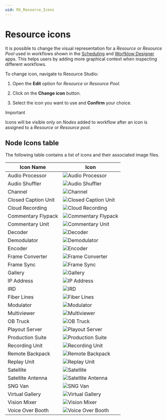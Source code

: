 ```yaml
---
uid: RS_Resource_Icons
---
```


# Resource icons

It is possible to change the visual representation for a *Resource* or *Resource Pool* used in workflows shown in the [Scheduling](xref:MO_Scheduling) and [Worfklow Designer](xref:MO_Workflow_Designer) apps. This helps users by adding more graphical context when inspecting different workflows.

To change icon, navigate to Resource Studio:

1. Open the **Edit** option for *Resource* or *Resource Pool*.

1. Click on the **Change icon** button.

1. Select the icon you want to use and **Confirm** your choice.

> [!IMPORTANT]
> Icons will be visible only on *Nodes* added to workflow after an icon is assigned to a *Resource* or *Resource pool*.

## Node Icons table

The following table contains a list of icons and their associated image files.

| Icon Name | Icon |
|--|--|
| Audio Processor | ![Audio Processor](<~/user-guide/images/RS_Audio_Processor.svg>) |
| Audio Shuffler | ![Audio Shuffler](<~/user-guide/images/RS_Audio_Shuffler.svg>) |
| Channel | ![Channel](~/user-guide/images/RS_Channel.svg) |
| Closed Caption Unit | ![Closed Caption Unit](<~/user-guide/images/RS_Closed_Caption Unit.svg>) |
| Cloud Recording | ![Cloud Recording](<~/user-guide/images/RS_Cloud_Recording.svg>) |
| Commentary Flypack | ![Commentary Flypack](<~/user-guide/images/RS_Commentary_Flypack.svg>) |
| Commentary Unit | ![Commentary Unit](<~/user-guide/images/RS_Commentary_Unit.svg>) |
| Decoder | ![Decoder](~/user-guide/images/RS_Decoder.svg) |
| Demodulator | ![Demodulator](~/user-guide/images/RS_Demodulator.svg) |
| Encoder | ![Encoder](~/user-guide/images/RS_Encoder.svg) |
| Frame Converter | ![Frame Converter](<~/user-guide/images/RS_Frame_Converter.svg>) |
| Frame Sync | ![Frame Sync](<~/user-guide/images/RS_Frame_Sync.svg>) |
| Gallery | ![Gallery](~/user-guide/images/RS_Gallery.svg) |
| IP Address | ![IP Address](<~/user-guide/images/RS_IP_Address.svg>) |
| IRD | ![IRD](~/user-guide/images/RS_IRD.svg) |
| Fiber Lines | ![Fiber Lines](<~/user-guide/images/RS_Fiber_Lines.svg>) |
| Modulator | ![Modulator](~/user-guide/images/RS_Modulator.svg) |
| Multiviewer | ![Multiviewer](~/user-guide/images/RS_Multiviewer.svg) |
| OB Truck | ![OB Truck](<~/user-guide/images/RS_OB_Truck.svg>) |
| Playout Server | ![Playout Server](<~/user-guide/images/RS_Playout_Server.svg>) |
| Production Suite | ![Production Suite](<~/user-guide/images/RS_Production_Suite.svg>) |
| Recording Unit | ![Recording Unit](<~/user-guide/images/RS_Recording_Unit.svg>) |
| Remote Backpack | ![Remote Backpack](<~/user-guide/images/RS_Remote_Backpack.svg>) |
| Replay Unit | ![Replay Unit](<~/user-guide/images/RS_Replay_Unit.svg>) |
| Satellite | ![Satellite](~/user-guide/images/RS_Satellite.svg) |
| Satellite Antenna | ![Satellite Antenna](<~/user-guide/images/RS_Satellite_Antenna.svg>) |
| SNG Van | ![SNG Van](<~/user-guide/images/RS_SNG_Van.svg>) |
| Virtual Gallery | ![Virtual Gallery](<~/user-guide/images/RS_Virtual_Gallery.svg>) |
| Vision Mixer | ![Vision Mixer](<~/user-guide/images/RS_Vision_Mixer.svg>) |
| Voice Over Booth | ![Voice Over Booth](<~/user-guide/images/RS_Voice_Over_Booth.svg>) |